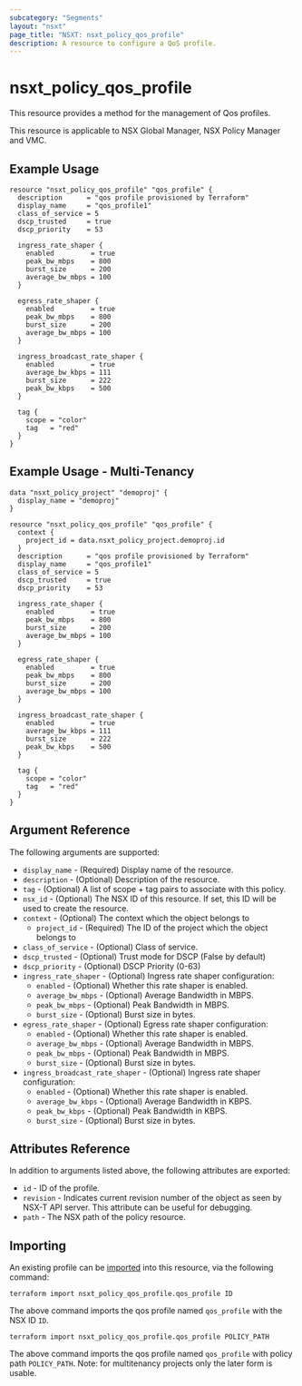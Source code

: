 ```yaml
---
subcategory: "Segments"
layout: "nsxt"
page_title: "NSXT: nsxt_policy_qos_profile"
description: A resource to configure a QoS profile.
---
```


# nsxt_policy_qos_profile

This resource provides a method for the management of Qos profiles.

This resource is applicable to NSX Global Manager, NSX Policy Manager and VMC.

## Example Usage

```hcl
resource "nsxt_policy_qos_profile" "qos_profile" {
  description      = "qos profile provisioned by Terraform"
  display_name     = "qos_profile1"
  class_of_service = 5
  dscp_trusted     = true
  dscp_priority    = 53

  ingress_rate_shaper {
    enabled         = true
    peak_bw_mbps    = 800
    burst_size      = 200
    average_bw_mbps = 100
  }

  egress_rate_shaper {
    enabled         = true
    peak_bw_mbps    = 800
    burst_size      = 200
    average_bw_mbps = 100
  }

  ingress_broadcast_rate_shaper {
    enabled         = true
    average_bw_kbps = 111
    burst_size      = 222
    peak_bw_kbps    = 500
  }

  tag {
    scope = "color"
    tag   = "red"
  }
}
```

## Example Usage - Multi-Tenancy

```hcl
data "nsxt_policy_project" "demoproj" {
  display_name = "demoproj"
}

resource "nsxt_policy_qos_profile" "qos_profile" {
  context {
    project_id = data.nsxt_policy_project.demoproj.id
  }
  description      = "qos profile provisioned by Terraform"
  display_name     = "qos_profile1"
  class_of_service = 5
  dscp_trusted     = true
  dscp_priority    = 53

  ingress_rate_shaper {
    enabled         = true
    peak_bw_mbps    = 800
    burst_size      = 200
    average_bw_mbps = 100
  }

  egress_rate_shaper {
    enabled         = true
    peak_bw_mbps    = 800
    burst_size      = 200
    average_bw_mbps = 100
  }

  ingress_broadcast_rate_shaper {
    enabled         = true
    average_bw_kbps = 111
    burst_size      = 222
    peak_bw_kbps    = 500
  }

  tag {
    scope = "color"
    tag   = "red"
  }
}
```

## Argument Reference

The following arguments are supported:

* `display_name` - (Required) Display name of the resource.
* `description` - (Optional) Description of the resource.
* `tag` - (Optional) A list of scope + tag pairs to associate with this policy.
* `nsx_id` - (Optional) The NSX ID of this resource. If set, this ID will be used to create the resource.
* `context` - (Optional) The context which the object belongs to
  * `project_id` - (Required) The ID of the project which the object belongs to
* `class_of_service` - (Optional) Class of service.
* `dscp_trusted` - (Optional) Trust mode for DSCP (False by default)
* `dscp_priority` - (Optional) DSCP Priority (0-63)
* `ingress_rate_shaper` - (Optional) Ingress rate shaper configuration:
  * `enabled` - (Optional) Whether this rate shaper is enabled.
  * `average_bw_mbps` - (Optional) Average Bandwidth in MBPS.
  * `peak_bw_mbps` - (Optional) Peak Bandwidth in MBPS.
  * `burst_size` - (Optional) Burst size in bytes.
* `egress_rate_shaper` - (Optional) Egress rate shaper configuration:
  * `enabled` - (Optional) Whether this rate shaper is enabled.
  * `average_bw_mbps` - (Optional) Average Bandwidth in MBPS.
  * `peak_bw_mbps` - (Optional) Peak Bandwidth in MBPS.
  * `burst_size` - (Optional) Burst size in bytes.
* `ingress_broadcast_rate_shaper` - (Optional) Ingress rate shaper configuration:
  * `enabled` - (Optional) Whether this rate shaper is enabled.
  * `average_bw_kbps` - (Optional) Average Bandwidth in KBPS.
  * `peak_bw_kbps` - (Optional) Peak Bandwidth in KBPS.
  * `burst_size` - (Optional) Burst size in bytes.

## Attributes Reference

In addition to arguments listed above, the following attributes are exported:

* `id` - ID of the profile.
* `revision` - Indicates current revision number of the object as seen by NSX-T API server. This attribute can be useful for debugging.
* `path` - The NSX path of the policy resource.

## Importing

An existing profile can be [imported][docs-import] into this resource, via the following command:

[docs-import]: https://www.terraform.io/cli/import

```
terraform import nsxt_policy_qos_profile.qos_profile ID
```
The above command imports the qos profile named `qos_profile` with the NSX ID `ID`.

```
terraform import nsxt_policy_qos_profile.qos_profile POLICY_PATH
```
The above command imports the qos profile named `qos_profile` with policy path `POLICY_PATH`.
Note: for multitenancy projects only the later form is usable.
